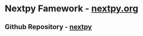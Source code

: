 # Nextpy Famework - [nextpy.org](https://nextpy.org/)

## Github Repository - [nextpy](https://github.com/dot-agent/nextpy)

